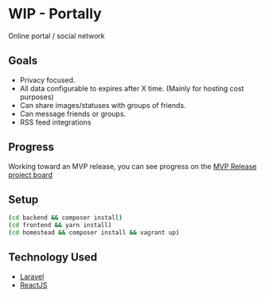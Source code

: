 # WIP - Portally
Online portal / social network

## Goals
- Privacy focused.
- All data configurable to expires after X time. (Mainly for hosting cost purposes)
- Can share images/statuses with groups of friends.
- Can message friends or groups.
- RSS feed integrations

## Progress
Working toward an MVP release, you can see progress on the [MVP Release project board](https://github.com/Seanmcn/circle/projects/1)

## Setup
```bash
(cd backend && composer install)
(cd frontend && yarn install)
(cd homestead && composer install && vagrant up)
```

## Technology Used
- [Laravel](https://laravel.com/)
- [ReactJS](https://reactjs.org/)
